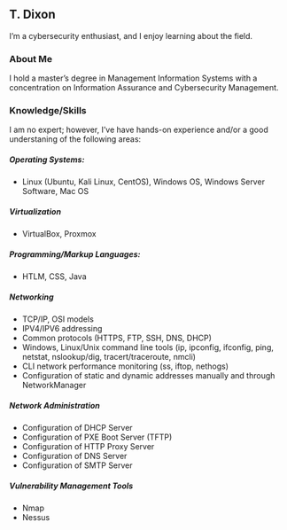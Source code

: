 ## T. Dixon

I’m a cybersecurity enthusiast, and I enjoy learning about the field.


### About Me

I hold a master’s degree in Management Information Systems with a concentration on Information Assurance and Cybersecurity Management.

### Knowledge/Skills

I am no expert; however, I’ve have hands-on experience and/or a good understaning of the following areas:

##### Operating Systems:  
* Linux (Ubuntu, Kali Linux, CentOS), Windows OS, Windows Server Software, Mac OS    

##### Virtualization
* VirtualBox, Proxmox  

##### Programming/Markup Languages:  
* HTLM, CSS, Java  

##### Networking
* TCP/IP, OSI models
* IPV4/IPV6 addressing 
* Common protocols (HTTPS, FTP, SSH, DNS, DHCP)
* Windows, Linux/Unix command line tools (ip, ipconfig, ifconfig, ping, netstat, nslookup/dig, tracert/traceroute, nmcli) 
* CLI network performance monitoring (ss, iftop, nethogs)
* Configuration of static and dynamic addresses manually and through NetworkManager

##### Network Administration
* Configuration of DHCP Server
* Configuration of PXE Boot Server (TFTP)
* Configuration of HTTP Proxy Server
* Configuration of DNS Server
* Configuration of SMTP Server
  
##### Vulnerability Management Tools
* Nmap
* Nessus

